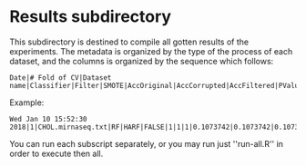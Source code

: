 # Results subdirectory
This subdirectory is destined to compile all gotten results of the experiments. The metadata is organized by the type of the process of each dataset, and the columns is organized by the sequence which follows:

```
Date|# Fold of CV|Dataset name|Classifier|Filter|SMOTE|AccOriginal|AccCorrupted|AccFiltered|PValueOriginal|PValueCorrupted|PValueFiltered|
```

Example:

```
Wed Jan 10 15:52:30 2018|1|CHOL.mirnaseq.txt|RF|HARF|FALSE|1|1|1|0.1073742|0.1073742|0.1073742|
```

You can run each subscript separately, or you may run just ''run-all.R'' in order to execute then all.